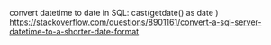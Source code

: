 convert datetime to date in SQL: cast(getdate() as date )  https://stackoverflow.com/questions/8901161/convert-a-sql-server-datetime-to-a-shorter-date-format 

